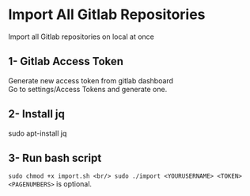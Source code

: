 # Import All Gitlab Repositories
Import all Gitlab repositories on local at once

## 1- Gitlab Access Token
Generate new access token from gitlab dashboard\
Go to settings/Access Tokens and generate one.

## 2- Install jq
sudo apt-install jq

## 3- Run bash script
`
sudo chmod +x import.sh <br/>
sudo ./import <YOURUSERNAME> <TOKEN> <PAGENUMBERS>
`
<PAGENUMBERS> is optional.

